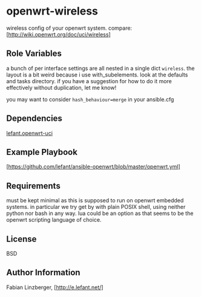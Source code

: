 openwrt-wireless
================

wireless config of your openwrt system.
compare: [http://wiki.openwrt.org/doc/uci/wireless]

Role Variables
--------------

a bunch of per interface settings are all nested in a single dict
`wireless`. the layout is a bit weird because i use with_subelements.
look at the defaults and tasks directory. if you have a suggestion for
how to do it more effectively without duplication, let me know!

you may want to consider `hash_behaviour=merge` in your ansible.cfg

Dependencies
------------

[lefant.openwrt-uci]

Example Playbook
----------------

[https://github.com/lefant/ansible-openwrt/blob/master/openwrt.yml]

Requirements
------------

must be kept minimal as this is supposed to run on openwrt embedded
systems. in particular we try get by with plain POSIX shell, using
neither python nor bash in any way. lua could be an option as that
seems to be the openwrt scripting language of choice.

License
-------

BSD

Author Information
------------------

Fabian Linzberger, [http://e.lefant.net/]



[https://github.com/lefant/ansible-openwrt/blob/master/openwrt.yml]: https://github.com/lefant/ansible-openwrt/blob/master/openwrt.yml
[http://wiki.openwrt.org/doc/uci/wireless]: http://wiki.openwrt.org/doc/uci/wireless
[lefant.openwrt-uci]: https://galaxy.ansible.com/list#/roles/1645
[http://e.lefant.net/]: http://e.lefant.net/
